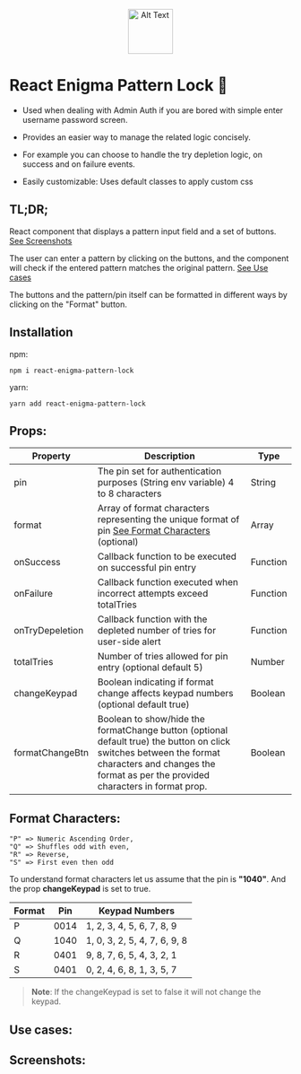 <p align="center">
  <img src="https://img.freepik.com/free-vector/vector-security-padlock-chrome-steel-with-dial-isolated-white_1284-48153.jpg?size=626&ext=jpg&uid=R84241264&ga=GA1.1.1605797513.1690805042&semt=ais" alt="Alt Text" width="80" height="80">
</p>

# React Enigma Pattern Lock 🔐

- Used when dealing with Admin Auth if you are bored with simple enter username password screen.

- Provides an easier way to manage the related logic concisely.

- For example you can choose to handle the try depletion logic, on success and on failure events.

- Easily customizable: Uses default classes to apply custom css

## TL;DR;

React component that displays a pattern input field and a set of buttons.
[See Screenshots](#screenshots)

The user can enter a pattern by clicking on the buttons, and the component will check if the entered pattern matches the original pattern.
[See Use cases](#use-cases)

The buttons and the pattern/pin itself can be formatted in different ways by clicking on the "Format" button.

## Installation

npm:

```shell
npm i react-enigma-pattern-lock
```

yarn:

```shell
yarn add react-enigma-pattern-lock
```

## Props:

| Property        | Description                                                                                                                                                                                           | Type     |
| --------------- | ----------------------------------------------------------------------------------------------------------------------------------------------------------------------------------------------------- | -------- |
| pin             | The pin set for authentication purposes (String env variable) 4 to 8 characters                                                                                                                       | String   |
| format          | Array of format characters representing the unique format of pin [See Format Characters](#format-characters) (optional)                                                                               | Array    |
| onSuccess       | Callback function to be executed on successful pin entry                                                                                                                                              | Function |
| onFailure       | Callback function executed when incorrect attempts exceed totalTries                                                                                                                                  | Function |
| onTryDepeletion | Callback function with the depleted number of tries for user-side alert                                                                                                                               | Function |
| totalTries      | Number of tries allowed for pin entry (optional default 5)                                                                                                                                            | Number   |
| changeKeypad    | Boolean indicating if format change affects keypad numbers (optional default true)                                                                                                                    | Boolean  |
| formatChangeBtn | Boolean to show/hide the formatChange button (optional default true) the button on click switches between the format characters and changes the format as per the provided characters in format prop. | Boolean  |

## Format Characters:

    "P" => Numeric Ascending Order,
    "Q" => Shuffles odd with even,
    "R" => Reverse,
    "S" => First even then odd

To understand format characters let us assume that the pin is **"1040"**. And the prop **changeKeypad** is set to true.

| Format | Pin  | Keypad Numbers               |
| ------ | ---- | ---------------------------- |
| P      | 0014 | 1, 2, 3, 4, 5, 6, 7, 8, 9    |
| Q      | 1040 | 1, 0, 3, 2, 5, 4, 7, 6, 9, 8 |
| R      | 0401 | 9, 8, 7, 6, 5, 4, 3, 2, 1    |
| S      | 0401 | 0, 2, 4, 6, 8, 1, 3, 5, 7    |

> **Note**: If the changeKeypad is set to false it will not change the keypad.

## Use cases:

## Screenshots:
